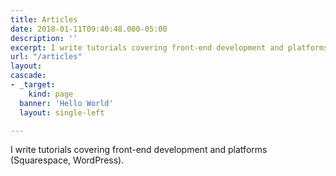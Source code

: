 ```yaml
---
title: Articles
date: 2018-01-11T09:40:48.000-05:00
description: ''
excerpt: I write tutorials covering front-end development and platforms (Squarespace, WordPress).
url: "/articles"
layout: 
cascade:
- _target:
    kind: page
  banner: 'Hello World'
  layout: single-left

---
```

I write tutorials covering front-end development and platforms (Squarespace, WordPress).